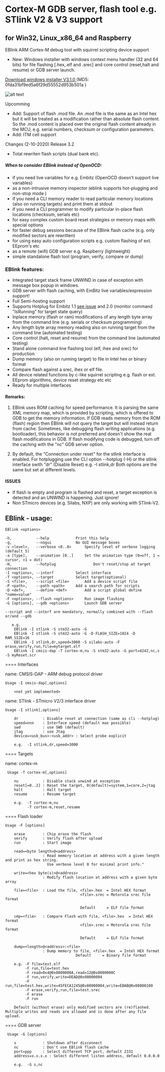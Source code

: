 # Cortex-M GDB server, flash tool e.g. STlink V2 & V3 support
## for Win32, Linux_x86_64 and Raspberry

EBlink ARM Cortex-M debug tool with squirrel scripting device support

 - New: Windows installer with windows context menu handler (32 and 64 bits) for file flashing [.hex,.elf and .srec] and core control (reset,halt and resume) or GDB server launch. 
 
 [ Download windows installer V3.1.0 ](https://www.embitz.org/EBlinkInstaller3.1.0.zip)  (MD5: 0fda31bf9ed5a6f29d55552d953b501a )
 
![alt text](https://www.embitz.org/context2.png)  


Upcomming 
 - Add: Support of flash <file>.mod file. An .mod file is the same as an Intel hex but it will be treated as a modification rather than absolute flash content. So the .mod content is placed over the original flash content already in the MCU, e.g. serial numbers, checksum or configuration parameters.
 - Add: ITM cell support 

Changes (2-10-2020) Release 3.2
- Total rewriten flash scripts (dual bank etc). 

   
 ##### When to consider EBlink instead of OpenOCD:
- if you need live variables for e.g. Embitz (OpenOCD doesn't support live variables)
- as a non-intrusive memory inspector (eblink supports hot-plugging and non-stop mode )
- if you need a CLI memory reader to read particular memory locations (also on running targets) and print them at stdout
- if you need a CLI programmer to modify particular in-place flash locations (checksum, serials etc)
- for easy complex custom board reset strategies or memory maps with special options
- for faster debug sessions because of the EBlink flash cache (e.g. only modified sectors are rewritten)
- for using easy auto configuration scripts e.g. custom flashing of ext. EEprom's etc
- as a remote (wifi) GDB server e.g. Raspberry (lightweight)
- simple standalone flash tool (program, verify, compare or dump)
  
### EBlink features:
- Integrated target stack frame UNWIND in case of exception with message box popup in windows.
- GDB server with flash caching, with EmBitz live variables/expression support!
- Full Semi-hosting support
- Supports Hotplug for Embitz 1.1 [see issue](https://github.com/EmBitz/EBlink/issues/3#issue-518281157) and 2.0 (monitor command "IsRunning" for target state query)
- Inplace memory (flash or ram) modifications of any length byte array from the command line (e.g. serials or checksum programming)
- Any length byte array memory reading also on running target from the command line (automated testing)
- Core control (halt, reset and resume) from the command line (automated testing)
- Stand alone command line flashing tool (elf, ihex and srec)  for production
- Dump memory (also on running target) to file in Intel hex or binary format
- Compare flash against a srec, ihex or elf file.
- All device related functions by c-like squirrel scripting e.g. flash or ext. EEprom algorithms, device reset strategy etc etc 
- Ready for multiple interfaces

#### Remarks:

1) EBlink uses ROM caching for speed performance. It is parsing the same XML memory map, which is provided by scripting, which is offered to GDB to get the memory information. If GDB reads memory from the ROM (flash) region then EBlink will not query the target but will instead return from cache. Sometimes, like debugging flash writing applications (e.g. bootloader), this behavior is not preferred and doesn't show the real flash modifications in GDB. If flash modifying code is debugged, turn off the caching with the "nc" GDB server option.

2) By default, the "Connection under reset" for the stlink interface is enabled. For hotplugging use the CLI option --hotplug (-H) or the stlink interface swith "dr" (Disable Reset) e.g. -I stlink,dr  Both options are the same but set at different levels.


#### ISSUES
- If flash is empty and program is flashed and reset, a target exception is detected 
  and an UNWIND is happening. Just ignore!
- Non STmicro devices (e.g. Silabs, NXP) are only working with STlink-V2.

## EBlink - usage:

	EBlink <options>

	-h,           --help			Print this help
	-g,           --nogui			No GUI message boxes
	-v <level>,   --verbose <0..8>		Specify level of verbose logging (default 5)
	-a [type],    --animation [0..]		Set the animation type (0=off, 1 = cursor, >1 = dot)
	-H,           --hotplug                 Don't reset/stop at target connection
	-I <options>, --interf			Select interface
	-T <options>, --target			Select target(optional)
	-S <file>,    --script <file>		Add a device script file
	-P <path>,    --path <path>		Add a search path for scripts
	-D <def>,     --define <def>		Add a script global define "name=value"
	-F <options>, --flash <options>		Run image flashing
	-G [options], --gdb <options>		Launch GDB server
	
	--script and --interf are mandatory, normally combined with --flash or/and --gdb

       e.g.
        EBlink -I stlink -S stm32-auto -G
        EBlink -I stlink -S stm32-auto -G -D FLASH_SIZE=1024 -D RAM_SIZE=16
        EBlink -I stlink,dr,speed=3000 -S silabs-auto -F erase,verify,run,file=mytarget.elf
        EBlink -I cmsis-dap -T cortex-m,nu -S stm32-auto -G port=4242,nc,s -S myReset.scr


==== Interfaces


name: CMSIS-DAP - ARM debug protocol driver 
	
	Usage -I cmsis-dap[,options]

        <not yet implemented>


name: STlink - STmicro V2/3 interface driver 
	
	Usage -I stlink[,options]

        dr           : Disable reset at connection (same as cli --hotplug)
        speed=nnn    : Interface speed (default max possible)
        swd          : use SWD (default)
        jtag         : use Jtag
        device=<usb_bus>:<usb_addr> : Select probe explicit

        e.g.  -I stlink,dr,speed=3000

==== Targets


name: cortex-m
     
     Usage -T cortex-m[,options]

        nu           : Disable stack unwind at exception
        reset[=0..2] : Reset the target, 0(default)=system,1=core,2=jtag
        halt         : Halt target
        resume       : Resume target
	
        e.g.  -T cortex-m,nu
              -T cortex-m,reset,resume

==== Flash loader
	
	Usage -F [options]

        erase        : Chip erase the flash
        verify       : Verify flash after upload
        run          : Start image
		
        read=<byte length>@<address>
                     : Read memory location at address with a given length and print as hex string.
					   Use verbose level 0 for minimal print info."
		
        write=<hex byte(s)>@<address>
                     : Modify flash location at address with a given byte array
					 
        file=<file>  : Load the file, <file>.hex  = Intel HEX format
                                      <file>.srec = Motorola srec file format

                                      Default     = ELF file format
									  
        cmp=<file>   : Compare Flash with file, <file>.hex  = Intel HEX format
                                      <file>.srec = Motorola srec file format

                                      Default     = ELF file format		

        dump=<length>@<address>:<file> 
                     : Dump memory to file, <file>.hex  = Intel HEX format
		                            Default     = Binary file format									  

        e.g. -F file=test.elf
             -F run,file=test.hex		
             -F read=0x4@0x0800000A,read=12@0x0800000C			 
             -F run,verify,write=DEAD@0x08000004
             -F run,file=test.hex,write=45FECA1245@0x80000004,write=EBAB@0x08000100
             -F erase,verify,run,file=test.srec
             -F erase
             -F run			 

        Default (without erase) only modified sectors are (re)flashed.
	Multiple writes and reads are allowed and is done after any file upload.


==== GDB server
     
     Usage -G [options]

        s            : Shutdown after disconnect
        nc           : Don't use EBlink flash cache
        port=ppp     : Select different TCP port, default 2331
        address=x.x.x.x : Select different listen address, default 0.0.0.0

        e.g.  -G s,nc

